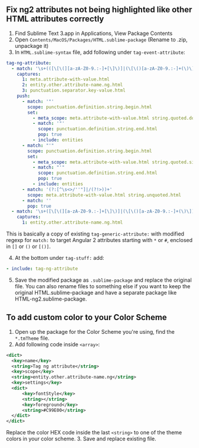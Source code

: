 ## Fix ng2 attributes not being highlighted like other HTML attributes correctly
1. Find Sublime Text 3.app in Applications, View Package Contents
2. Open `Contents/MacOS/Packages/HTML.sublime-package` (Rename to .zip, unpackage it)
3. In `HTML.sublime-syntax` file, add following under `tag-event-attribute`:

  ```YAML
  tag-ng-attribute:
    - match: '\s+(([\[\(][a-zA-Z0-9.:-]+[\]\)]|(\[\()[a-zA-Z0-9.:-]+(\)\])|[\*#][a-zA-Z0-9.:-]+)\s*(=)\s*)'
      captures:
        1: meta.attribute-with-value.html
        2: entity.other.attribute-name.ng.html
        3: punctuation.separator.key-value.html
      push:
        - match: '"'
          scope: punctuation.definition.string.begin.html
          set:
            - meta_scope: meta.attribute-with-value.html string.quoted.double.html
            - match: '"'
              scope: punctuation.definition.string.end.html
              pop: true
            - include: entities
        - match: "'"
          scope: punctuation.definition.string.begin.html
          set:
            - meta_scope: meta.attribute-with-value.html string.quoted.single.html
            - match: "'"
              scope: punctuation.definition.string.end.html
              pop: true
            - include: entities
        - match: '(?:[^\s<>/''"]|/(?!>))+'
          scope: meta.attribute-with-value.html string.unquoted.html
        - match: ''
          pop: true
    - match: '\s+([\[\(][a-zA-Z0-9.:-]+[\]\)]|(\[\()[a-zA-Z0-9.:-]+(\)\])|[\*#][a-zA-Z0-9.:-]+)'
      captures:
        1: entity.other.attribute-name.ng.html
  ```

  This is basically a copy of existing `tag-generic-attribute:` with modified regexp for `match:` to target Angular 2 attributes starting with `*` or `#`, enclosed in `[]` or `()` or `[()]`.

4. At the bottom under `tag-stuff:` add:

  ```YAML
  - include: tag-ng-attribute
  ```

5. Save the modified package as `.sublime-package` and replace the original file. You can also rename files to something else if you want to keep the original HTML.sublime-package and have a separate package like HTML-ng2.sublime-package.
 

## To add custom color to your Color Scheme
1. Open up the package for the Color Scheme you're using, find the `*.tmTheme` file.
2. Add following code inside `<array>`:

  ```XML
  <dict>
  	<key>name</key>
  	<string>Tag ng attribute</string>
  	<key>scope</key>
  	<string>entity.other.attribute-name.ng</string>
  	<key>settings</key>
  	<dict>
  		<key>fontStyle</key>
  		<string></string>
  		<key>foreground</key>
  		<string>#C99E00</string>
  	</dict>
  </dict>
  ```
  Replace the color HEX code inside the last `<string>` to one of the theme colors in your color scheme.
3. Save and replace existing file.